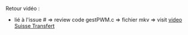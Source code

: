 Retour vidéo : 

- lié à l'issue # => review code gestPWM.c => fichier mkv => 
visit [video Suisse Transfert]()
